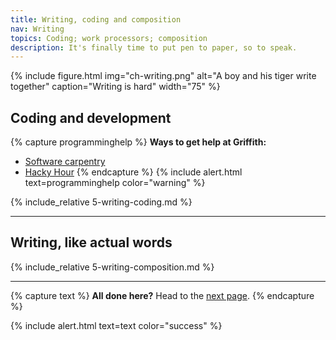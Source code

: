 ```yaml
---
title: Writing, coding and composition
nav: Writing
topics: Coding; work processors; composition
description: It's finally time to put pen to paper, so to speak. 
---
```


{% include figure.html img="ch-writing.png" alt="A boy and his tiger write together" caption="Writing is hard" width="75" %}

## Coding and development

{% capture programminghelp %}
**Ways to get help at Griffith:**
- [Software carpentry](https://hackyhourgriffith.wordpress.com/events/soft-carp/)
- [Hacky Hour](https://hackyhourgriffith.wordpress.com)
{% endcapture %}
{% include alert.html text=programminghelp color="warning" %}

{% include_relative 5-writing-coding.md %}

___

## Writing, like actual words

{% include_relative 5-writing-composition.md %}

___

{% capture text %}
**All done here?** Head to the [next page](6-publication.html). 
{% endcapture %}

{% include alert.html text=text color="success" %}